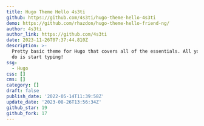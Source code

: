 ```yaml
---
title: Hugo Theme Hello 4s3ti
github: https://github.com/4s3ti/hugo-theme-hello-4s3ti
demo: https://github.com/rhazdon/hugo-theme-hello-friend-ng/
author: 4s3ti
author_link: https://github.com/4s3ti
date: 2023-11-26T07:37:44.810Z
description: >-
  Pretty basic theme for Hugo that covers all of the essentials. All you have to
  do is start typing!
ssg:
  - Hugo
css: []
cms: []
category: []
draft: false
publish_date: '2022-05-14T11:39:58Z'
update_date: '2023-08-26T13:56:34Z'
github_star: 19
github_fork: 17
---
```

